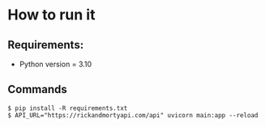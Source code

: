 # How to run it

## Requirements:
- Python version = 3.10
 

## Commands
```
$ pip install -R requirements.txt
$ API_URL="https://rickandmortyapi.com/api" uvicorn main:app --reload
```

